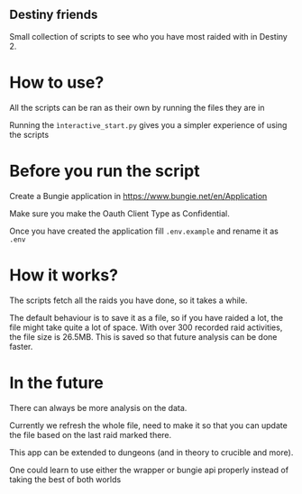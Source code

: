 ## Destiny friends
Small collection of scripts to see who you have most raided with in Destiny 2.

# How to use?
All the scripts can be ran as their own by running the files they are in

Running the ```ìnteractive_start.py``` gives you a simpler experience of using the scripts

# Before you run the script

Create a Bungie application in https://www.bungie.net/en/Application

Make sure you make the Oauth Client Type as Confidential.

Once you have created the application fill ```.env.example``` and rename it as ```.env```

# How it works?

The scripts fetch all the raids you have done, so it takes a while.

The default behaviour is to save it as a file, so if you have raided a lot, the file might take quite a lot of space.
With over 300 recorded raid activities, the file size is 26.5MB. This is saved so that future analysis can be done faster.

# In the future
There can always be more analysis on the data.

Currently we refresh the whole file, need to make it so that you can update the file based on the last raid marked there.

This app can be extended to dungeons (and in theory to crucible and more).

One could learn to use either the wrapper or bungie api properly instead of taking the best of both worlds
